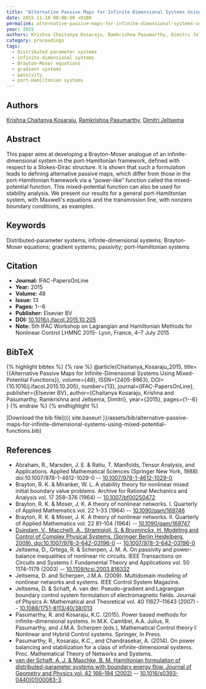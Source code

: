 ```yaml
---
title: "Alternative Passive Maps for Infinite-Dimensional Systems Using Mixed-Potential Functions"
date: 2015-11-10 00:00:00 +0100
permalink: alternative-passive-maps-for-infinite-dimensional-systems-using-mixed-potential-functions
year: 2015
authors: Krishna Chaitanya Kosaraju, Ramkrishna Pasumarthy, Dimitri Jeltsema
category: proceedings
tags:
  - Distributed-parameter systems
  - infinite-dimensional systems
  - Brayton-Moser equations
  - gradient systems
  - passivity
  - port-Hamiltonian systems
---
```

 
## Authors
[Krishna Chaitanya Kosaraju](authors/krishna-chaitanya-kosaraju), [Ramkrishna Pasumarthy](authors/ramkrishna-pasumarthy), [Dimitri Jeltsema](authors/dimitri-jeltsema)
 
## Abstract
This paper aims at developing a Brayton-Moser analogue of an infinite-dimensional system in the port-Hamiltonian framework, defined with respect to a Stokes-Dirac structure. It is shown that such a formulation leads to defining alternative passive maps, which differ from those in the port-Hamiltonian framework via a “power-like” function called the mixed-potential function. This mixed-potential function can also be used for stability analysis. We present our results for a general port-Hamiltonian system, with Maxwell's equations and the transmission line, with nonzero boundary conditions, as examples.
 
## Keywords
Distributed-parameter systems; infinite-dimensional systems; Brayton-Moser equations; gradient systems; passivity; port-Hamiltonian systems
 
## Citation
- **Journal:** IFAC-PapersOnLine
- **Year:** 2015
- **Volume:** 48
- **Issue:** 13
- **Pages:** 1--6
- **Publisher:** Elsevier BV
- **DOI:** [10.1016/j.ifacol.2015.10.205](https://doi.org/10.1016/j.ifacol.2015.10.205)
- **Note:** 5th IFAC Workshop on Lagrangian and Hamiltonian Methods for Nonlinear Control LHMNC 2015- Lyon, France, 4–7 July 2015
 
## BibTeX
{% highlight bibtex %}
{% raw %}
@article{Chaitanya_Kosaraju_2015,
  title={{Alternative Passive Maps for Infinite-Dimensional Systems Using Mixed-Potential Functions}},
  volume={48},
  ISSN={2405-8963},
  DOI={10.1016/j.ifacol.2015.10.205},
  number={13},
  journal={IFAC-PapersOnLine},
  publisher={Elsevier BV},
  author={Chaitanya Kosaraju, Krishna and Pasumarthy, Ramkrishna and Jeltsema, Dimitri},
  year={2015},
  pages={1--6}
}
{% endraw %}
{% endhighlight %}
 
[Download the bib file]({{ site.baseurl }}/assets/bib/alternative-passive-maps-for-infinite-dimensional-systems-using-mixed-potential-functions.bib)
 
## References
- Abraham, R., Marsden, J. E. & Ratiu, T. Manifolds, Tensor Analysis, and Applications. Applied Mathematical Sciences (Springer New York, 1988). doi:10.1007/978-1-4612-1029-0 -- [10.1007/978-1-4612-1029-0](https://doi.org/10.1007/978-1-4612-1029-0)
- Brayton, R. K. & Miranker, W. L. A stability theory for nonlinear mixed initial boundary value problems. Archive for Rational Mechanics and Analysis vol. 17 358–376 (1964) -- [10.1007/bf00250472](https://doi.org/10.1007/bf00250472)
- Brayton, R. K. & Moser, J. K. A theory of nonlinear networks. I. Quarterly of Applied Mathematics vol. 22 1–33 (1964) -- [10.1090/qam/169746](https://doi.org/10.1090/qam/169746)
- Brayton, R. K. & Moser, J. K. A theory of nonlinear networks. II. Quarterly of Applied Mathematics vol. 22 81–104 (1964) -- [10.1090/qam/169747](https://doi.org/10.1090/qam/169747)
- [Duindam, V., Macchelli, A., Stramigioli, S. & Bruyninckx, H. Modeling and Control of Complex Physical Systems. (Springer Berlin Heidelberg, 2009). doi:10.1007/978-3-642-03196-0](modeling-and-control-of-complex-physical-systems) -- [10.1007/978-3-642-03196-0](https://doi.org/10.1007/978-3-642-03196-0)
- Jeltsema, D., Ortega, R. & Scherpen, J. M. A. On passivity and power-balance inequalities of nonlinear rlc circuits. IEEE Transactions on Circuits and Systems I: Fundamental Theory and Applications vol. 50 1174–1179 (2003) -- [10.1109/tcsi.2003.816332](https://doi.org/10.1109/tcsi.2003.816332)
- Jeltsema, D. and Scherpen, J.M.A. (2009). Multidomain modeling of nonlinear networks and systems. IEEE Control System Magazine.
- Jeltsema, D. & Schaft, A. van der. Pseudo-gradient and Lagrangian boundary control system formulation of electromagnetic fields. Journal of Physics A: Mathematical and Theoretical vol. 40 11627–11643 (2007) -- [10.1088/1751-8113/40/38/013](https://doi.org/10.1088/1751-8113/40/38/013)
- Pasumarthy, R. and Kosaraju, K.C. (2015). Power based methods for infinite-dimensional systems. In M.K. Camlibel, A.A. Julius, R. Pasumarthy, and J.M.A. Scherpen (eds.), Mathematical Control theory I: Nonlinear and Hybrid Control systems. Springer, In Press.
- Pasumarthy, R., Kosaraju, K.C., and Chandrasekar, A. (2014). On power balancing and stabilization for a class of infinite-dimensional systems. Proc. Mathematical Theory of Networks and Systems.
- [van der Schaft, A. J. & Maschke, B. M. Hamiltonian formulation of distributed-parameter systems with boundary energy flow. Journal of Geometry and Physics vol. 42 166–194 (2002)](hamiltonian-formulation-of-distributed-parameter-systems-with-boundary-energy-flow) -- [10.1016/s0393-0440(01)00083-3](https://doi.org/10.1016/s0393-0440(01)00083-3)


